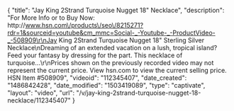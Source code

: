{
    "title": "Jay King 2Strand Turquoise Nugget 18\" Necklace",
    "description": "For More Info or to Buy Now: http:\/\/www.hsn.com\/products\/seo\/8215271?rdr=1&sourceid=youtube&cm_mmc=Social-_-Youtube-_-ProductVideo-_-508909\r\nJay King 2Strand Turquoise Nugget 18\" Sterling Silver Necklace\nDreaming of an extended vacation on a lush, tropical island? Feed your fantasy by dressing for the part. This necklace of turquoise...\r\nPrices shown on the previously recorded video may not represent the current price.  View hsn.com to view the current selling price. HSN Item #508909",
    "videoid": "112345407",
    "date_created": "1486842428",
    "date_modified": "1503419089",
    "type": "captivate",
    "layout": "video",
    "url": "\/v\/jay-king-2strand-turquoise-nugget-18-necklace\/112345407"
}